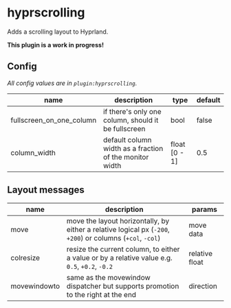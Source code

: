 # hyprscrolling

Adds a scrolling layout to Hyprland.

**This plugin is a work in progress!**

## Config

*All config values are in `plugin:hyprscrolling`.*

| name | description | type | default |
| -- | -- | -- | -- |
| fullscreen_on_one_column | if there's only one column, should it be fullscreen | bool | false |
| column_width | default column width as a fraction of the monitor width | float [0 - 1] | 0.5 |


## Layout messages

| name | description | params |
| --- | --- | --- |
| move | move the layout horizontally, by either a relative logical px (`-200`, `+200`) or columns (`+col`, `-col`) | move data |
| colresize | resize the current column, to either a value or by a relative value e.g. `0.5`, `+0.2`, `-0.2` | relative float |
| movewindowto | same as the movewindow dispatcher but supports promotion to the right at the end | direction |
